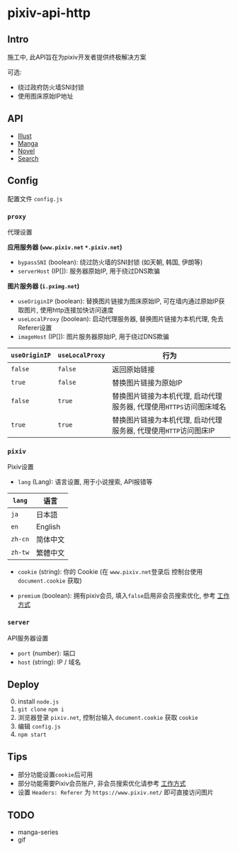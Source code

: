 # pixiv-api-http

## Intro

施工中, 此API旨在为pixiv开发者提供终极解决方案

可选:

- 绕过政府防火墙SNI封锁
- 使用图床原始IP地址

## API

- [Illust](./core/api/module/illust/README.md)
- [Manga](core/api/module/manga/README.md)
- [Novel](./core/api/module/novel/README.md)
- [Search](./core/api/module/search/README.md)

## Config

配置文件 `config.js`

### `proxy`

代理设置

**应用服务器 (`www.pixiv.net` `*.pixiv.net`)**

- `bypassSNI` (boolean): 绕过防火墙的SNI封锁 (如天朝, 韩国, 伊朗等)
- `serverHost` (IP[]): 服务器原始IP, 用于绕过DNS欺骗

**图片服务器 (`i.pximg.net`)**

- `useOriginIP` (boolean): 替换图片链接为图床原始IP, 可在墙内通过原始IP获取图片, 使用http连接加快访问速度
- `useLocalProxy` (boolean): 启动代理服务器, 替换图片链接为本机代理, 免去Referer设置
- `imageHost` (IP[]): 图片服务器原始IP, 用于绕过DNS欺骗

| **`useOriginIP`** | **`useLocalProxy`** | **行为**                                  |
|-------------------|---------------------|-----------------------------------------|
| `false`           | `false`             | 返回原始链接                                  |
| `true`            | `false`             | 替换图片链接为原始IP                             |
| `false`           | `true`              | 替换图片链接为本机代理, 启动代理服务器, 代理使用`HTTPS`访问图床域名 |
| `true`            | `true`              | 替换图片链接为本机代理, 启动代理服务器, 代理使用`HTTP`访问图床IP  |

### `pixiv`

Pixiv设置

- `lang` (Lang): 语言设置, 用于小说搜索, API报错等

| `lang`  | 语言      |
|---------|---------|
| `ja`    | 日本語     |
| `en`    | English |
| `zh-cn` | 简体中文    |
| `zh-tw` | 繁體中文    |

- `cookie` (string): 你的 Cookie (在 `www.pixiv.net`登录后 控制台使用 `document.cookie` 获取)

- `premium` (boolean): 拥有pixiv会员, 填入`false`启用非会员搜索优化, 参考 [工作方式](./HowToWork.md)

### `server`

API服务器设置

- `port` (number): 端口
- `host` (string): IP / 域名

## Deploy

0. install `node.js`
1. `git clone` `npm i`
2. 浏览器登录 `pixiv.net`, 控制台输入 `document.cookie` 获取 `cookie`
3. 编辑 `config.js`
4. `npm start`

## Tips

- 部分功能设置`cookie`后可用
- 部分功能需要Pixiv会员账户, 非会员搜索优化请参考 [工作方式](./HowToWork.md)
- 设置 `Headers: Referer` 为 `https://www.pixiv.net/` 即可直接访问图片

## TODO

- manga-series
- gif
